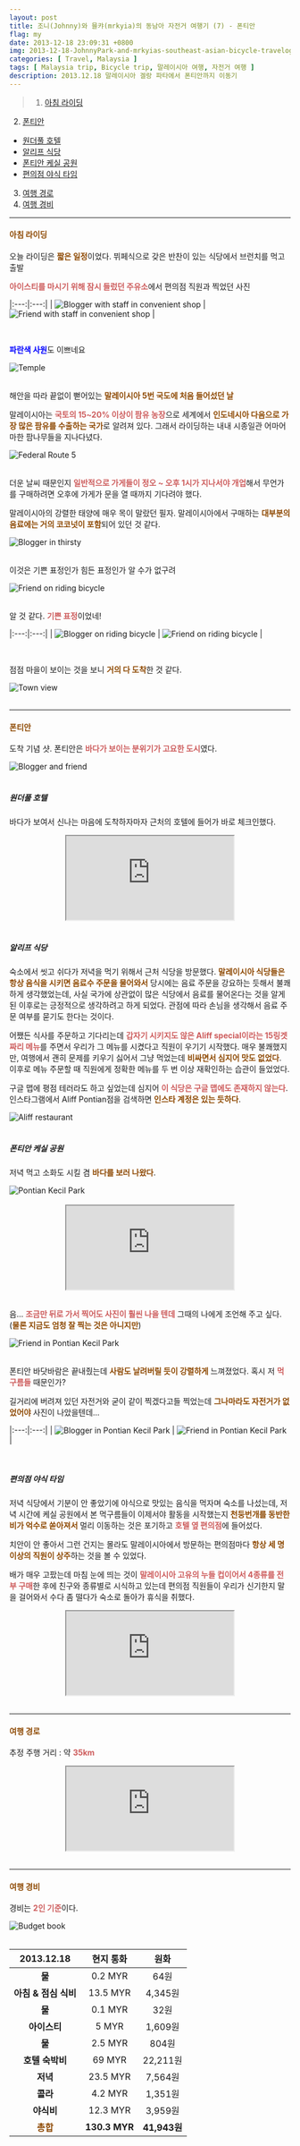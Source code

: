```yaml
---
layout: post
title: 조니(Johnny)와 믈캬(mrkyia)의 동남아 자전거 여행기 (7) - 폰티안
flag: my
date: 2013-12-18 23:09:31 +0800
img: 2013-12-18-JohnnyPark-and-mrkyias-southeast-asian-bicycle-travelog-7.jpg
categories: [ Travel, Malaysia ]
tags: [ Malaysia trip, Bicycle trip, 말레이시아 여행, 자전거 여행 ]
description: 2013.12.18 말레이시아 겔랑 파타에서 폰티안까지 이동기
---
```


> 1. [아침 라이딩](#아침-라이딩 "Navigate to Riding bicycle in the morning")
2. [폰티안](#폰티안 "Navigate to Pontian")
- [원더풀 호텔](#원더풀-호텔 "Navigate to Wonderful Hotel")
- [알리프 식당](#알리프-식당 "Navigate to Aliff Restaurant")
- [폰티안 케실 공원](#폰티안-케실-공원 "Navigate to Pontian Kecil Park")
- [편의점 야식 타임](#편의점-야식-타임 "Navigate to Late-night snack time at the convenience store")
3. [여행 경로](#여행-경로 "Navigate to Travel route")
4. [여행 경비](#여행-경비 "Navigate to Travel expenses")

---

#### <span style="color: #8D4801">**아침 라이딩**</span>
오늘 라이딩은 <span style="color: #8D4801">**짧은 일정**</span>이었다. 뷔페식으로 갖은 반찬이 있는 식당에서 브런치를 먹고 출발

<span style="color: indianred">**아이스티를 마시기 위해 잠시 들렀던 주유소**</span>에서 편의점 직원과 찍었던 사진

|:---:|:---:|
| <img src="https://pub-056cbc77efa44842832acb3cdce331b6.r2.dev/2013-12-18-JohnnyPark-and-mrkyias-southeast-asian-bicycle-travelog-7/blogger-with-staff-in-convenient-shop.jpg" title="Blogger with staff in convenient shop" alt="Blogger with staff in convenient shop"> | <img src="https://pub-056cbc77efa44842832acb3cdce331b6.r2.dev/2013-12-18-JohnnyPark-and-mrkyias-southeast-asian-bicycle-travelog-7/friend-with-staff-in-convenient-shop.jpg" title="Friend with staff in convenient shop" alt="Friend with staff in convenient shop"> |

<br>

<span style="color: blue">**파란색 사원**</span>도 이쁘네요
<div class="image-slider-static">
  <img src="https://pub-056cbc77efa44842832acb3cdce331b6.r2.dev/2013-12-18-JohnnyPark-and-mrkyias-southeast-asian-bicycle-travelog-7/temple.jpg" title="Temple" alt="Temple">
</div>
<br>

해안을 따라 끝없이 뻗어있는 <span style="color: #8D4801">**말레이시아 5번 국도에 처음 들어섰던 날**</span>

말레이시아는 <span style="color: indianred">**국토의 15~20% 이상이 팜유 농장**</span>으로 세계에서 <span style="color: #8D4801">**인도네시아 다음으로 가장 많은 팜유를 수출하는 국가**</span>로 알려져 있다. 그래서 라이딩하는 내내 시종일관 어마어마한 팜나무들을 지나다녔다.
<div class="image-slider-static">
  <img src="https://pub-056cbc77efa44842832acb3cdce331b6.r2.dev/2013-12-18-JohnnyPark-and-mrkyias-southeast-asian-bicycle-travelog-7/federal-route-5.jpg" title="Federal Route 5" alt="Federal Route 5">
</div>
<br>

더운 날씨 때문인지 <span style="color: indianred">**일반적으로 가게들이 정오 ~ 오후 1시가 지나서야 개업**</span>해서 무언가를 구매하려면 오후에 가게가 문을 열 때까지 기다려야 했다.

말레이시아의 강렬한 태양에 매우 목이 말랐던 필자. 말레이시아에서 구매하는 <span style="color: #8D4801">**대부분의 음료에는 거의 코코넛이 포함**</span>되어 있던 것 같다.
<div class="image-slider-static">
  <img src="https://pub-056cbc77efa44842832acb3cdce331b6.r2.dev/2013-12-18-JohnnyPark-and-mrkyias-southeast-asian-bicycle-travelog-7/blogger-in-thirsty.jpg" title="Blogger in thirsty" alt="Blogger in thirsty">
</div>
<br>

이것은 기쁜 표정인가 힘든 표정인가 알 수가 없구려
<div class="image-slider-static">
  <img src="https://pub-056cbc77efa44842832acb3cdce331b6.r2.dev/2013-12-18-JohnnyPark-and-mrkyias-southeast-asian-bicycle-travelog-7/friend-on-riding-1.jpg" title="Friend on riding bicycle" alt="Friend on riding bicycle">
</div>
<br>

알 것 같다. <span style="color: indianred">**기쁜 표정**</span>이었네!

|:---:|:---:|
| <img src="https://pub-056cbc77efa44842832acb3cdce331b6.r2.dev/2013-12-18-JohnnyPark-and-mrkyias-southeast-asian-bicycle-travelog-7/blogger-on-riding.jpg" title="Blogger on riding bicycle" alt="Blogger on riding bicycle"> | <img src="https://pub-056cbc77efa44842832acb3cdce331b6.r2.dev/2013-12-18-JohnnyPark-and-mrkyias-southeast-asian-bicycle-travelog-7/friend-on-riding-2.jpg" title="Friend on riding bicycle" alt="Friend on riding bicycle"> |

<br>

점점 마을이 보이는 것을 보니 <span style="color: #8D4801">**거의 다 도착**</span>한 것 같다.
<div class="image-slider-static">
  <img src="https://pub-056cbc77efa44842832acb3cdce331b6.r2.dev/2013-12-18-JohnnyPark-and-mrkyias-southeast-asian-bicycle-travelog-7/town-view.jpg" title="Town view" alt="Town view">
</div>
<br>

---

#### <span style="color: #8D4801">**폰티안**</span>
도착 기념 샷. 폰티안은 <span style="color: indianred">**바다가 보이는 분위기가 고요한 도시**</span>였다.
<div class="image-slider-static">
  <img src="https://pub-056cbc77efa44842832acb3cdce331b6.r2.dev/2013-12-18-JohnnyPark-and-mrkyias-southeast-asian-bicycle-travelog-7/blogger-and-friend.jpg" title="Blogger and friend" alt="Blogger and friend">
</div>
<br>

##### **원더풀 호텔**
바다가 보여서 신나는 마음에 도착하자마자 근처의 호텔에 들어가 바로 체크인했다.
<center><iframe src="https://www.google.com/maps/embed?pb=!1m18!1m12!1m3!1d498.56128387481016!2d103.38821317644421!3d1.4783600683727665!2m3!1f0!2f0!3f0!3m2!1i1024!2i768!4f13.1!3m3!1m2!1s0x31d0a29ddd434639%3A0xa1e6a72684455567!2zR0YgV29uZGVyZnVsIEhvdGVsIOS4h-W-l-emj-aXheW6lw!5e0!3m2!1sko!2sec!4v1757605655062!5m2!1sko!2sec" allowfullscreen="" loading="lazy" referrerpolicy="no-referrer-when-downgrade"></iframe></center>
<br>

##### **알리프 식당**
숙소에서 씻고 쉬다가 저녁을 먹기 위해서 근처 식당을 방문했다. <span style="color: #8D4801">**말레이시아 식당들은 항상 음식을 시키면 음료수 주문을 물어와서**</span> 당시에는 음료 주문을 강요하는 듯해서 불쾌하게 생각했었는데, 사실 국가에 상관없이 많은 식당에서 음료를 물어온다는 것을 알게 된 이후로는 긍정적으로 생각하려고 하게 되었다. 관점에 따라 손님을 생각해서 음료 주문 여부를 묻기도 한다는 것이다.

어쨌든 식사를 주문하고 기다리는데 <span style="color: indianred">**갑자기 시키지도 않은 Aliff special이라는 15링겟짜리 메뉴**</span>를 주면서 우리가 그 메뉴를 시켰다고 직원이 우기기 시작했다. 매우 불쾌했지만, 여행에서 괜히 문제를 키우기 싫어서 그냥 먹었는데 <span style="color: #8D4801">**비싸면서 심지어 맛도 없었다**</span>. 이후로 메뉴 주문할 때 직원에게 정확한 메뉴를 두 번 이상 재확인하는 습관이 들었었다.

구글 맵에 평점 테러라도 하고 싶었는데 심지어 <span style="color: indianred">**이 식당은 구글 맵에도 존재하지 않는다**</span>. 인스타그램에서 Aliff Pontian점을 검색하면 <span style="color: #8D4801">**인스타 계정은 있는 듯하다**</span>.
<div class="image-slider-static">
  <img src="https://pub-056cbc77efa44842832acb3cdce331b6.r2.dev/2013-12-18-JohnnyPark-and-mrkyias-southeast-asian-bicycle-travelog-7/aliff-restaurant.jpg" title="Aliff restaurant" alt="Aliff restaurant">
</div>
<br>

##### **폰티안 케실 공원**
저녁 먹고 소화도 시킬 겸 <span style="color: #8D4801">**바다를 보러 나왔다**</span>.
<div class="image-slider-static">
  <img src="https://pub-056cbc77efa44842832acb3cdce331b6.r2.dev/2013-12-18-JohnnyPark-and-mrkyias-southeast-asian-bicycle-travelog-7/pontian-kecil-park.jpg" title="Pontian Kecil Park" alt="Pontian Kecil Park">
</div>
<br>

<center><iframe src="https://www.google.com/maps/embed?pb=!1m18!1m12!1m3!1d498.5614230154208!2d103.38727835565808!3d1.477740349075919!2m3!1f0!2f0!3f0!3m2!1i1024!2i768!4f13.1!3m3!1m2!1s0x31d0a29e78111ced%3A0x2a8f9f7d0f7fb0f8!2z7Y-w7Yuw7JWIIOy8gOyLpCDtjIztgawsIO2PsO2LsOyViCwgSm9ob3JlLg!5e0!3m2!1sko!2sec!4v1757605688750!5m2!1sko!2sec" allowfullscreen="" loading="lazy" referrerpolicy="no-referrer-when-downgrade"></iframe></center>
<br>

음... <span style="color: indianred">**조금만 뒤로 가서 찍어도 사진이 훨씬 나을 텐데**</span> 그때의 나에게 조언해 주고 싶다. (<span style="color: #8D4801">**물론 지금도 엄청 잘 찍는 것은 아니지만**</span>)
<div class="image-slider-static">
  <img src="https://pub-056cbc77efa44842832acb3cdce331b6.r2.dev/2013-12-18-JohnnyPark-and-mrkyias-southeast-asian-bicycle-travelog-7/friend-in-pontian-kecil-park-1.jpg" title="Friend in Pontian Kecil Park" alt="Friend in Pontian Kecil Park">
</div>
<br>

폰티안 바닷바람은 끝내줬는데 <span style="color: #8D4801">**사람도 날려버릴 듯이 강렬하게**</span> 느껴졌었다. 혹시 저 <span style="color: indianred">**먹구름들**</span> 때문인가?

길거리에 버려져 있던 자전거와 굳이 같이 찍겠다고들 찍었는데 <span style="color: #8D4801">**그나마라도 자전거가 없었어야**</span> 사진이 나았을텐데...

|:---:|:---:|
| <img src="https://pub-056cbc77efa44842832acb3cdce331b6.r2.dev/2013-12-18-JohnnyPark-and-mrkyias-southeast-asian-bicycle-travelog-7/blogger-in-pontian-kecil-park.jpg" title="Blogger in Pontian Kecil Park" alt="Blogger in Pontian Kecil Park"> | <img src="https://pub-056cbc77efa44842832acb3cdce331b6.r2.dev/2013-12-18-JohnnyPark-and-mrkyias-southeast-asian-bicycle-travelog-7/friend-in-pontian-kecil-park-2.jpg" title="Friend in Pontian Kecil Park" alt="Friend in Pontian Kecil Park"> |

<br>

##### **편의점 야식 타임**
저녁 식당에서 기분이 안 좋았기에 야식으로 맛있는 음식을 먹자며 숙소를 나섰는데, 저녁 시간에 케실 공원에서 본 먹구름들이 이제서야 활동을 시작했는지 <span style="color: #8D4801">**천둥번개를 동반한 비가 억수로 쏟아져서**</span> 멀리 이동하는 것은 포기하고 <span style="color: indianred">**호텔 옆 편의점**</span>에 들어섰다.

치안이 안 좋아서 그런 건지는 몰라도 말레이시아에서 방문하는 편의점마다 <span style="color: #8D4801">**항상 세 명 이상의 직원이 상주**</span>하는 것을 볼 수 있었다.

배가 매우 고팠는데 마침 눈에 띄는 것이 <span style="color: indianred">**말레이시아 고유의 누들 컵이어서 4종류를 전부 구매**</span>한 후에 친구와 종류별로 시식하고 있는데 편의점 직원들이 우리가 신기한지 말을 걸어와서 수다 좀 떨다가 숙소로 돌아가 휴식을 취했다. 
<center><iframe src="https://www.google.com/maps/embed?pb=!1m18!1m12!1m3!1d498.56127928345614!2d103.38824480968881!3d1.4783805134088168!2m3!1f0!2f0!3f0!3m2!1i1024!2i768!4f13.1!3m3!1m2!1s0x31d0a3a03e997283%3A0xc69a1a7804b5e3f5!2s7CAF%C3%A9%20by%207-Eleven%20Pontian%20Baru%20(%23668)!5e0!3m2!1sko!2sec!4v1757605716436!5m2!1sko!2sec" allowfullscreen="" loading="lazy" referrerpolicy="no-referrer-when-downgrade"></iframe></center>
<br>

---

#### <span style="color: #8D4801">**여행 경로**</span>
추정 주행 거리 : 약 <span style="color: indianred">**35km**</span>
<center><iframe src="https://www.google.com/maps/embed?pb=!1m28!1m12!1m3!1d127633.35937186616!2d103.36434357148434!3d1.4490078761867007!2m3!1f0!2f0!3f0!3m2!1i1024!2i768!4f13.1!4m13!3e6!4m5!1s0x31da0b1b56bb64f9%3A0x76999331119cf420!2zSG90ZWwgT3JpZW50LCA1LCBKYWxhbiBNZWRhbiBOdXNhIFBlcmludGlzIDcsIFRhbWFuIE51c2EgUGVyaW50aXMgMiwgODE1NTAgR2VsYW5nIFBhdGFoLCBKb2hvciwg66eQ66CI7J207Iuc7JWE!3m2!1d1.4504184999999998!2d103.59591449999999!4m5!1s0x31d0a29ddd434639%3A0xa1e6a72684455567!2zR0YgV29uZGVyZnVsIEhvdGVsIOS4h-W-l-emj-aXheW6lw!3m2!1d1.47836!2d103.3884168!5e0!3m2!1sko!2sec!4v1757605579942!5m2!1sko!2sec" allowfullscreen="" loading="lazy" referrerpolicy="no-referrer-when-downgrade"></iframe></center>
<br>

---

#### <span style="color: #8D4801">**여행 경비**</span>
경비는 <span style="color: indianred">**2인 기준**</span>이다.
<div class="image-slider-static">
  <img src="https://pub-056cbc77efa44842832acb3cdce331b6.r2.dev/2013-12-18-JohnnyPark-and-mrkyias-southeast-asian-bicycle-travelog-7/budget-book.jpg" title="Budget book" alt="Budget book">
</div>
<br>

| 2013.12.18 | 현지 통화 | 원화 |
|:---:|:---:|:---:|
| **물** | 0.2 MYR | 64원 |
| **아침 & 점심 식비** | 13.5 MYR | 4,345원 |
| **물** | 0.1 MYR | 32원 |
| **아이스티** | 5 MYR | 1,609원 |
| **물** | 2.5 MYR | 804원 |
| **호텔 숙박비** | 69 MYR | 22,211원 |
| **저녁** | 23.5 MYR | 7,564원 |
| **콜라** | 4.2 MYR | 1,351원 |
| **야식비** | 12.3 MYR | 3,959원 |
| <span style="color: #8D4801">**총합**</span> | **130.3 MYR** | **41,943원** |